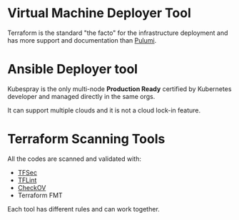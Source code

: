 # Virtual Machine Deployer Tool
Terraform is the standard "the facto" for the infrastructure deployment and has more support and documentation than [Pulumi](https://www.pulumi.com/).
 
# Ansible Deployer tool
Kubespray is the only multi-node **Production Ready** certified by Kubernetes developer and managed directly in the same orgs. 

It can support multiple clouds and it is not a cloud lock-in feature.

# Terraform Scanning Tools
All the codes are scanned and validated with:
* [TFSec](https://github.com/aquasecurity/tfsec)
* [TFLint](https://github.com/terraform-linters/tflint)
* [CheckOV](https://github.com/bridgecrewio/checkov)
* Terraform FMT

Each tool has different rules and can work together.

